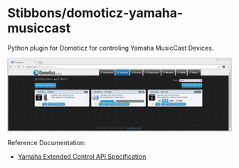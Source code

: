 # Stibbons/domoticz-yamaha-musiccast
Python plugin for Domoticz for controling Yamaha MusicCast Devices.

![devices](images/devices.png?raw=true "Devices")

Reference Documentation:
- [Yamaha Extended Control API Specification](https://github.com/neutmute/swimbait/blob/master/doc/yamaha/YXC_API_Spec_Basic.pdf)

